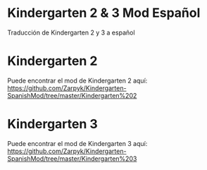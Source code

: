 # Kindergarten 2 & 3 Mod Español
Traducción de Kindergarten 2 y 3 a español

# Kindergarten 2
Puede encontrar el mod de Kindergarten 2 aquí: https://github.com/Zarpyk/Kindergarten-SpanishMod/tree/master/Kindergarten%202

# Kindergarten 3
Puede encontrar el mod de Kindergarten 3 aquí: https://github.com/Zarpyk/Kindergarten-SpanishMod/tree/master/Kindergarten%203
